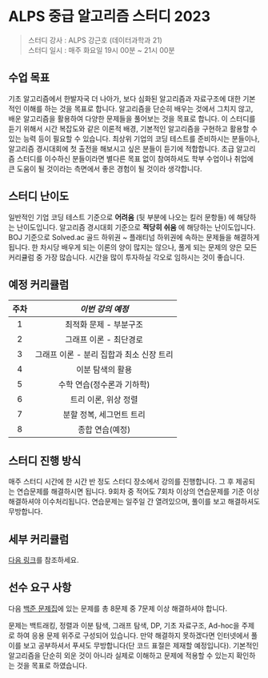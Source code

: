 # ALPS 중급 알고리즘 스터디 2023

> 스터디 강사 : ALPS 강근호 (데이터과학과 21)<br>스터디 일시 : 매주 화요일 19시 00분 ~ 21시 00분



## 수업 목표

기초 알고리즘에서 한발자국 더 나아가, 보다 심화된 알고리즘과 자료구조에 대한 기본적인 이해를 하는 것을 목표로 합니다. 알고리즘을 단순히 배우는 것에서 그치지 않고, 배운 알고리즘을 활용하여 다양한 문제들을 풀어보는 것을 목표로 합니다. 이 스터디를 듣기 위해서 시간 복잡도와 같은 이론적 배경, 기본적인 알고리즘을 구현하고 활용할 수 있는 능력 등이 필요할 수 있습니다. 최상위 기업의 코딩 테스트를 준비하시는 분들이나, 알고리즘 경시대회에 첫 출전을 해보시고 싶은 분들이 듣기에 적합합니다. 초급 알고리즘 스터디를 이수하신 분들이라면 별다른 목표 없이 참여하셔도 학부 수업이나 취업에 큰 도움이 될 것이라는 측면에서 좋은 경험이 될 것이라 생각합니다.



## 스터디 난이도

일반적인 기업 코딩 테스트 기준으로 **어려움** (뒷 부분에 나오는 킬러 문항들) 에 해당하는 난이도입니다. 알고리즘 경시대회 기준으로 **적당히 쉬움** 에 해당하는 난이도입니다. BOJ 기준으로 Solved.ac 골드 하위권 ~ 플래티넘 하위권에 속하는 문제들을 해결하게 됩니다. 한 차시당 배우게 되는 이론의 양이 많지는 않으나, 풀게 되는 문제의 양은 모든 커리큘럼 중 가장 많습니다. 시간을 많이 투자하실 각오로 임하시는 것이 좋습니다.



## 예정 커리큘럼

| 주차 |          *이번 강의 예정*           |
| :--: | :---------------------------------: |
|  1   |        최적화 문제 - 부분구조        |
|  2   |       그래프 이론 - 최단경로        |
|  3   | 그래프 이론 - 분리 집합과 최소 신장 트리 |
|  4   |           이분 탐색의 활용          |
|  5   |      수학 연습(정수론과 기하학)      |
|  6   |        트리 이론, 위상 정렬         |
|  7   |       분할 정복, 세그먼트 트리       |
|  8   |           종합 연습(예정)           |



## 스터디 진행 방식

매주 스터디 시간에 한 시간 반 정도 스터디 장소에서 강의를 진행합니다. 그 후 제공되는 연습문제를 해결하시면 됩니다. 9회차 중 적어도 7회차 이상의 연습문제를 기준 이상 해결하셔야 이수처리됩니다. 연습문제는 일주일 간 열려있으며, 풀이를 보고 해결하셔도 무방합니다.

## 세부 커리큘럼

[다음 링크](https://github.com/ALPS-Study/Introduction/blob/77ed93c94250f98dde3005337d4c393615480495/2023-1R/0x02%20%EC%A4%91%EA%B8%89%20%EC%95%8C%EA%B3%A0%EB%A6%AC%EC%A6%98%20%EC%8A%A4%ED%84%B0%EB%94%94/intermediate_study_2023.md)를 참조하세요.

## 선수 요구 사항
다음 [백준 문제집](https://www.acmicpc.net/workbook/view/14610)에 있는 문제를 총 8문제 중 7문제 이상 해결하셔야 합니다.

문제는 백트래킹, 정렬과 이분 탐색, 그래프 탐색, DP, 기초 자료구조, Ad-hoc을 주제로 하여 응용 문제 위주로 구성되어 있습니다. 만약 해결하지 못하겠다면 인터넷에서 풀이를 보고 공부하셔서 푸셔도 무방합니다(단 코드 표절은 제재할 예정입니다). 기본적인 알고리즘을 단순히 외운 것이 아니라 실제로 이해하고 문제에 적용할 수 있는지 확인하는 것을 목표로 하였습니다.
